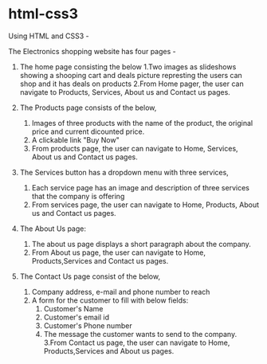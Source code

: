# html-css3

Using HTML and CSS3 -

The Electronics shopping website has four pages -
1. The home page consisting the below
      1.Two images as slideshows showing a shooping cart and deals picture represting the users can shop and it has deals on products
      2.From Home pager, the user can navigate to Products, Services, About us and Contact us pages.
 
 2. The Products page consists of the below,
      1. Images of three products with the name of the product, the original price and current dicounted price.
      2. A clickable link "Buy Now" 
      3. From products page, the user can navigate to Home, Services, About us and Contact us pages.

3. The Services button has a dropdown menu with three services,
    1. Each service page has an image and description of three services that the company is offering
    2. From services page, the user can navigate to Home, Products, About us and Contact us pages.
 
 4. The About Us page:
      1. The about us page displays a short paragraph about the company.
      2. From About us page, the user can navigate to Home, Products,Services and Contact us pages.
      
5. The Contact Us page consist of the below,
      1. Company address, e-mail and phone number to reach
      2. A form for the customer to fill with below fields:
            1. Customer's Name
            2. Customer's email id
            3. Customer's Phone number
            4. The message the customer wants to send to the company.
      3.From Contact us page, the user can navigate to Home, Products,Services and About us pages.

